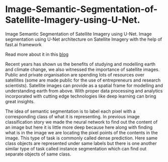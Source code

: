# Image-Semantic-Segmentation-of-Satellite-Imagery-using-U-Net.


Image Semantic Segmentation of Satellite Imagery using U-Net. Image segmentation using U-Net architecture on Satellite Imagery with the help of fast.ai framework


Read more about it in this [blog](https://medium.com/@raoofnaushad7/image-semantic-segmentation-of-satellite-imagery-using-u-net-e99ae13cf464)



Recent years has shown us the benefits of studying and modelling earth and climate change, we also witnessed the importance of satellite images. Public and private organisation are spending lots of resources over satellites (some are made public for the use of entrepreneurs and research scientists). Satellite images can provide as a spatial frame for modelling and understanding earth from above. With proper data processing and analytics incorporated with cutting edge technologies like deep learning can bring great insights.



The idea of semantic segmentation is to label each pixel with a corresponding class of what it is representing. In previous image classification story we made the neural network to find out the content of an image but here it is little more deep because here along with finding what is in the image we are locating the pixel points of the contents in the image. This type of task is commonly called dense prediction. Here same class objects are represented under same labels but there is one another similar type of task called instance segmentation which can find out separate objects of same class.